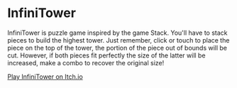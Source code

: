 # InfiniTower
InfiniTower is puzzle game inspired by the game Stack. You'll have to stack pieces to build the highest tower. Just remember, click or touch to place the piece on the top of the tower, the portion of the piece out of bounds will be cut. However, if both pieces fit perfectly the size of the latter will be increased, make a combo to recover the original size!

[Play InfiniTower on Itch.io](https://kikritz.itch.io/infinitower)
